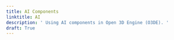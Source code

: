 ```yaml
---
title: AI Components
linktitle: AI
description: ' Using AI components in Open 3D Engine (O3DE). '
draft: True
---
```

